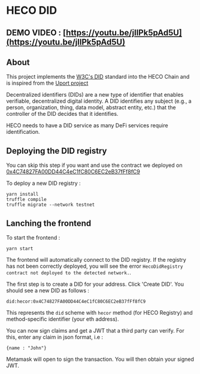 # HECO DID

## DEMO VIDEO : [https://youtu.be/jllPk5pAd5U](https://youtu.be/jllPk5pAd5U)

## About

This project implements the [W3C's DID](https://www.w3.org/TR/did-core/) standard into the HECO Chain and is inspired from the [Uport project](https://github.com/uport-project/ethr-did)

Decentralized identifiers (DIDs) are a new type of identifier that enables verifiable, decentralized digital identity. A DID identifies any subject (e.g., a person, organization, thing, data model, abstract entity, etc.) that the controller of the DID decides that it identifies.

HECO needs to have a DID service as many DeFi services require identification.

## Deploying the DID registry
You can skip this step if you want and use the contract we deployed on [0x4C74827FA00DD44C4eC1fC80C6EC2eB37fFf8fC9](https://testnet.hecoinfo.com/address/0x4C74827FA00DD44C4eC1fC80C6EC2eB37fFf8fC9)

To deploy a new DID registry :
```
yarn install
truffle compile
truffle migrate --network testnet
```

## Lanching the frontend

To  start the frontend :
```
yarn start
```

The frontend will automatically connect to the DID registry. If the registry has not been correctly deployed, you will see the error `HecoDidRegistry contract not deployed to the detected network.`.

The first step is to create a DID for your address. Click 'Create DID'. You should see a new DID as follows :

```
did:hecor:0x4C74827FA00DD44C4eC1fC80C6EC2eB37fFf8fC9
```

This represents the `did` scheme with `hecor` method (for HECO Registry) and method-specific identifier (your eth address).


You can now sign claims and get a JWT that a third party can verify. For this, enter any claim in json format, i.e :

```
{name : "John"}
```

Metamask will open to sign the transaction. You will then obtain your signed JWT.
